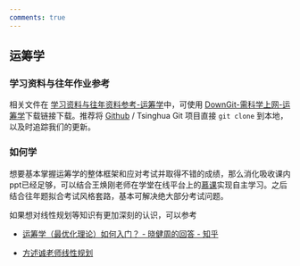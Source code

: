 ```yaml
---
comments: true
---
```


## 运筹学

### 学习资料与往年作业参考

相关文件在 [学习资料与往年资料参考-运筹学](https://github.com/Open-DA/OpenDA/tree/main/B_%E8%87%AA%E5%8A%A8%E5%8C%96%E7%B3%BB%E4%B8%93%E4%B8%9A%E4%B8%BB%E4%BF%AE%E8%AF%BE%E7%A8%8B/%E8%BF%90%E7%AD%B9%E5%AD%A6)中，可使用 [DownGit-需科学上网-运筹学](https://tool.mkblog.cn/downgit/#/home?url=https://github.com/Open-DA/OpenDA/tree/main/B_%E8%87%AA%E5%8A%A8%E5%8C%96%E7%B3%BB%E4%B8%93%E4%B8%9A%E4%B8%BB%E4%BF%AE%E8%AF%BE%E7%A8%8B/%E8%BF%90%E7%AD%B9%E5%AD%A6)下载链接下载。推荐将 [Github](https://github.com/Open-DA/OpenDA) / Tsinghua Git 项目直接 `git clone` 到本地，以及时追踪我们的更新。


### 如何学

想要基本掌握运筹学的整体框架和应对考试并取得不错的成绩，那么消化吸收课内ppt已经足够，可以结合王焕刚老师在学堂在线平台上的[慕课](https://www.xuetangx.com/course/thu1201fu122801/19319582?channel=i.area.recent_search)实现自主学习。之后结合往年题拟合考试风格套路，基本可解决绝大部分考试问题。

如果想对线性规划等知识有更加深刻的认识，可以参考

- [运筹学（最优化理论）如何入门？ - 晓健周的回答 - 知乎](
    https://www.zhihu.com/question/22686770/answer/22263678)

- [方述诚老师线性规划]( https://www.bilibili.com/video/BV1A5411r7TK/?share_source=copy_web&vd_source=55c2da5ba536c11bc004cd4472214160)

